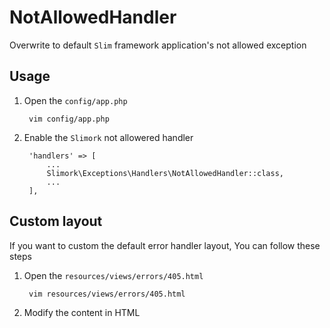 # NotAllowedHandler

Overwrite to default `Slim` framework application's not allowed exception

## Usage

1. Open the `config/app.php`

        vim config/app.php

2. Enable the `Slimork` not allowered handler

        'handlers' => [
            ...
            Slimork\Exceptions\Handlers\NotAllowedHandler::class,
            ...
        ],

## Custom layout

If you want to custom the default error handler layout, You can follow these steps

1. Open the `resources/views/errors/405.html`

        vim resources/views/errors/405.html

2. Modify the content in HTML
